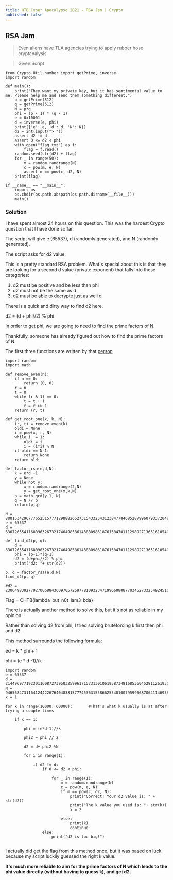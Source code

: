 ```yaml
---
title: HTB Cyber Apocalypse 2021 - RSA Jam | Crypto
published: false
---
```


## [](#header-2)RSA Jam

> Even aliens have TLA agencies trying to apply rubber hose cryptanalysis.

> Given Script

```
from Crypto.Util.number import getPrime, inverse
import random

def main():
    print("They want my private key, but it has sentimental value to me. Please help me and send them something different.")
    p = getPrime(512)
    q = getPrime(512)
    N = p*q
    phi = (p - 1) * (q - 1)
    e = 0x10001
    d = inverse(e, phi)
    print({'e': e, 'd': d, 'N': N})
    d2 = int(input("> "))
    assert d2 != d
    assert 0 <= d2 < phi
    with open("flag.txt") as f:
        flag = f.read()
    random.seed(str(d2) + flag)
    for _ in range(50):
        m = random.randrange(N)
        c = pow(m, e, N)
        assert m == pow(c, d2, N)
    print(flag)

if __name__ == "__main__":
    import os
    os.chdir(os.path.abspath(os.path.dirname(__file__)))
    main()

```

### [](#header-3)Solution

I have spent almost 24 hours on this question. This was the hardest Crypto question that I have done so far.

The script will give e (65537), d (randomly generated), and N (randomly generated).

The script asks for d2 value.

This is a pretty standard RSA problem. What's special about this is that they are looking for a second d value (private exponent) that falls into these categories:

1. d2 must be positive and be less than phi
2. d2 must not be the same as d
3. d2 must be able to decrypte just as well d

There is a quick and dirty way to find d2 here.

d2 = (d + phi//2) % phi

In order to get phi, we are going to need to find the prime factors of N. 

Thankfully, someone has already figured out how to find the prime factors of N. 

The first three functions are written by that [person](https://crypto.stackexchange.com/questions/6361/is-sharing-the-modulus-for-multiple-rsa-key-pairs-secure)

```
import random
import math

def remove_even(n):
    if n == 0:
        return (0, 0)
    r = n
    t = 0
    while (r & 1) == 0:
        t = t + 1
        r = r >> 1
    return (r, t)

def get_root_one(x, k, N):
    (r, t) = remove_even(k)
    oldi = None
    i = pow(x, r, N)
    while i != 1:
        oldi = i
        i = (i*i) % N
    if oldi == N-1:
        return None
    return oldi

def factor_rsa(e,d,N):
    k = e*d -1
    y = None
    while not y:
        x = random.randrange(2,N)
        y = get_root_one(x,k,N)
    p = math.gcd(y-1, N)
    q = N // p
    return(p,q)

N = 80015342967776525157771298882652731543325431238477846852879960793372048079302510420873059995091650359518023195824919788496576681421565566215922442597408633856150721107156382663198624561803704994636747344091365774180607052080439049206373238695998395536783532731246942107363312513507676712384094208973298472599
e = 65537
d = 63072655411680963267321746498586143880986187615847011129892713651610540668275442701715096500395725431019135424207933782042711008472131424244542066078430948884485749347815664303581546934987122110022769904523178801991978026094213277615386004898820209792569922458089898586948684964653209488818065495186959497953

def find_d2(p, q):
    d = 63072655411680963267321746498586143880986187615847011129892713651610540668275442701715096500395725431019135424207933782042711008472131424244542066078430948884485749347815664303581546934987122110022769904523178801991978026094213277615386004898820209792569922458089898586948684964653209488818065495186959497953
    phi = (p-1)*(q-1)
    d2 = (d+phi//2) % phi
    print("d2: "+ str(d2))

p, q = factor_rsa(e,d,N)
find_d2(p, q)

#d2 = 23064983927792700688436097057259778109323471996608087703452733254924516628624187491278566502849900251260123826295473887794422667761348641136580844779726640937887389349675950874779535306277762627593789346715052890782645235771560784631650497707047270485798193769202580703742568370300931224506513439843678771885

```

Flag = CHTB{lambda_but_n0t_lam3_bda}

There is actually another method to solve this, but it's not as reliable in my opinion.

Rather than solving d2 from phi, I tried solving bruteforcing k first then phi and d2.

This method surrounds the following formula:

ed = k * phi + 1

phi = (e * d -1)//k

```
import random
e = 65537
d = 21449697719230116087273950325996171573130106195873481685360452811261935641972975903038202587302168977183228465904066286969470722947662588600816360073429193087776517146775827925592501250792179016703659210189164131057348950849586823605300862872193412703302122087610702786409053047356196415374032392836389673473
N = 94656847311641244226764048381577745363155866255401007959966870641146958195945250943196733079524762524924735301996821240934496180043159589868136946342490696170787924628554741985248815341343863284657657996685888523595653292790392833859235716830054061099986062945989369893225305862457763043012238438289062378701
x = 1

for k in range(10000, 60000):       #That's what k usually is at after trying a couple times

    if x == 1:

        phi = (e*d-1)//k

        phi2 = phi // 2

        d2 = d+ phi2 %N

        for i in range(1):

            if d2 != d:
                if 0 <= d2 < phi:

                    for _ in range(1):
                        m = random.randrange(N)
                        c = pow(m, e, N)
                        if m == pow(c, d2, N):
                            print("Correct! Your d2 value is: " + str(d2))
                            print("The k value you used is: "+ str(k))
                            x = 2

                        else:
                            print(k)
                            continue
                else:
                    print("d2 is too big!")
                    
```

I actually did get the flag from this method once, but it was based on luck because my script luckily guessed the right k value.

**It's much more reliable to aim for the prime factors of N which leads to the phi value directly (without having to guess k), and get d2.**
